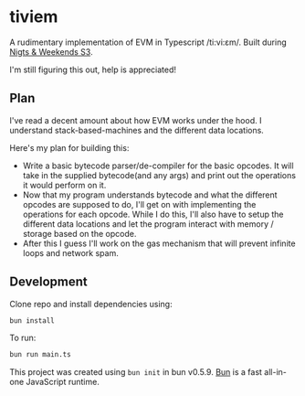 # tiviem

A rudimentary implementation of EVM in Typescript /ti:vi:εm/. Built during [Nigts & Weekends S3](https://buildspace.so/).


I'm still figuring this out, help is appreciated!

## Plan
I've read a decent amount about how EVM works under the hood. I understand stack-based-machines and the different data locations.

Here's my plan for building this:
- Write a basic bytecode parser/de-compiler for the basic opcodes. It will take in the supplied bytecode(and any args) and print out the operations it would perform on it.
- Now that my program understands bytecode and what the different opcodes are supposed to do, I'll get on with implementing the operations for each opcode. While I do this, I'll also have to setup the different data locations and let the program interact with memory / storage based on the opcode.
- After this I guess I'll work on the gas mechanism that will prevent infinite loops and network spam.

## Development
Clone repo and install dependencies using:

```bash
bun install
```

To run:

```bash
bun run main.ts
```

This project was created using `bun init` in bun v0.5.9. [Bun](https://bun.sh) is a fast all-in-one JavaScript runtime.
